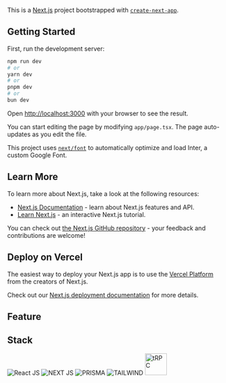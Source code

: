 This is a [Next.js](https://nextjs.org/) project bootstrapped with [`create-next-app`](https://github.com/vercel/next.js/tree/canary/packages/create-next-app).

## Getting Started

First, run the development server:

```bash
npm run dev
# or
yarn dev
# or
pnpm dev
# or
bun dev
```

Open [http://localhost:3000](http://localhost:3000) with your browser to see the result.

You can start editing the page by modifying `app/page.tsx`. The page auto-updates as you edit the file.

This project uses [`next/font`](https://nextjs.org/docs/basic-features/font-optimization) to automatically optimize and load Inter, a custom Google Font.

## Learn More

To learn more about Next.js, take a look at the following resources:

- [Next.js Documentation](https://nextjs.org/docs) - learn about Next.js features and API.
- [Learn Next.js](https://nextjs.org/learn) - an interactive Next.js tutorial.

You can check out [the Next.js GitHub repository](https://github.com/vercel/next.js/) - your feedback and contributions are welcome!

## Deploy on Vercel

The easiest way to deploy your Next.js app is to use the [Vercel Platform](https://vercel.com/new?utm_medium=default-template&filter=next.js&utm_source=create-next-app&utm_campaign=create-next-app-readme) from the creators of Next.js.

Check out our [Next.js deployment documentation](https://nextjs.org/docs/deployment) for more details.

## Feature
<!--

-🛠️ Complete SaaS Built From Scratch
-💻 Beautiful Landing Page & Pricing Page Included
-💳 Free & Pro Plan Using Stripe
-📄 A Beautiful And Highly Functional PDF Viewer
-🔄 Streaming API Responses in Real-Time
-🔒 Authentication Using Kinde
-🎨 Clean, Modern UI Using 'shadcn-ui'
-🚀 Optimistic UI Updates for a Great UX
-⚡ Infinite Message Loading for Performance
-📤 Intuitive Drag n’ Drop Uploads
-✨ Instant Loading States
-🔧 Modern Data Fetching Using tRPC & Zod
-🧠 LangChain for Infinite AI Memory
-🌲 Pinecone as our Vector Storage
-📊 Prisma as our ORM
-🔤 100% written in TypeScript
-🎁 ...much more
-->
## Stack 
![React JS](https://img.shields.io/badge/React-20232A?style=for-the-badge&logo=react&logoColor=61DAFB) ![NEXT JS](https://img.shields.io/badge/next%20js-000000?style=for-the-badge&logo=nextdotjs&logoColor=white) ![PRISMA](https://img.shields.io/badge/Prisma-3982CE?style=for-the-badge&logo=Prisma&logoColor=white)
![TAILWIND](https://img.shields.io/badge/Tailwind_CSS-38B2AC?style=for-the-badge&logo=tailwind-css&logoColor=white) <img src="https://trpc.io/img/logo.svg" width='50' height='50' alt='tRPC'>
